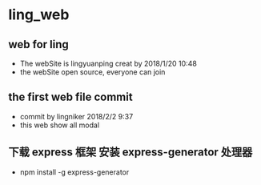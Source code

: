 # ling_web
## web for ling
* The webSite is lingyuanping creat by 2018/1/20 10:48
* the webSite open source, everyone can join


## the first web file commit
* commit by lingniker 2018/2/2 9:37
* this web show all modal

## 下载 express 框架 安装 express-generator 处理器
* npm install -g express-generator